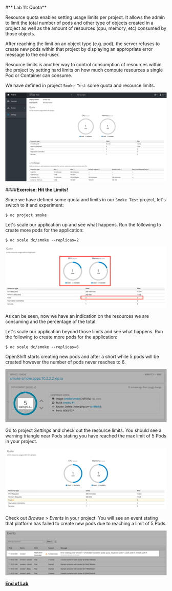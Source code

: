 #** Lab 11: Quota**

Resource quota enables setting usage limits per project. It allows the admin to
limit the total number of pods and other type of objects created in a project as
well as the amount of resources (cpu, memory, etc) consumed by those objects.

After reaching the limit on an object type (e.g. pod), the server refuses to create
new pods within that project by displaying an appropriate error message to the
end-user.

Resource limits is another way to control consumption of resources within the
project by setting hard limits on how much compute resources a single Pod or
Container can consume.

We have defined in project `Smoke Test` some quota and resource limits.

![ResourceQuota](images/quota-1.png)

####**Exercise: Hit the Limits!**

Since we have defined some quota and limits in our `Smoke Test` project, let's switch to it and experiment:

````
$ oc project smoke
````

Let's scale our application up and see what happens. Run the following to create more pods for the application:

````
$ oc scale dc/smoke --replicas=2
````
![ResourceQuota](images/quota-2.png)

As can be seen, now we have an indication on the resources we are consuming and the percentage of the total.

Let's scale our application beyond those limits and see what happens. Run the following to create more pods for the application:

````
$ oc scale dc/smoke --replicas=6
````

OpenShift starts creating new pods and after a short while 5 pods will be created
however the number of pods never reaches to 6.

![ResourceQuota](images/quota-3.png)

Go to project *Settings* and check out the resource limits. You should see a warning
triangle near Pods stating you have reached the max limit of 5 Pods in your project.

![ResourceQuota](images/quota-4.png)

Check out *Browse* > *Events* in your project. You will see an event stating that
platform has failed to create new pods due to reaching a limit of 5 Pods.

![ResourceQuota](images/quota-5.png)


**[End of Lab](/)**
